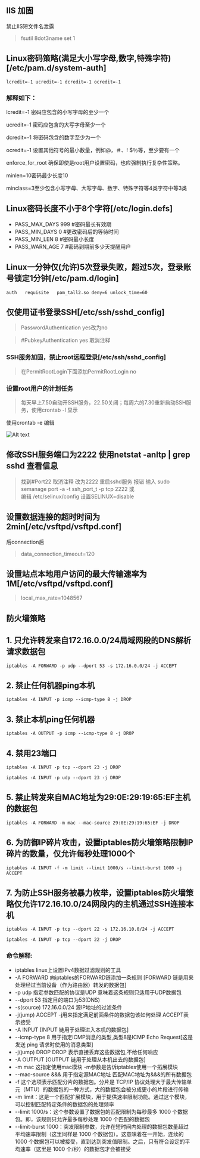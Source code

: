 
## IIS 加固
禁止IIS短文件名泄露
>fsutil 8dot3name set 1

## Linux密码策略(满足大小写字母,数字,特殊字符)[/etc/pam.d/system-auth]

`lcredit=-1 ucredit=-1 dcredit=-1 ocredit=-1`

### 解释如下：
lcredit=-1 密码应包含的小写字母的至少一个

ucredit=-1 密码应包含的大写字母至少一个

dcredit=-1 将密码包含的数字至少为一个

ocredit=-1 设置其他符号的最小数量，例如@，＃、! $％等，至少要有一个

enforce_for_root 确保即使是root用户设置密码，也应强制执行复杂性策略。

minlen=10密码最少长度10

minclass=3至少包含小写字母、大写字母、数字、特殊字符等4类字符中等3类

## Linux密码长度不小于8个字符[/etc/login.defs]

* PASS_MAX_DAYS  999  #密码最长有效期
* PASS_MIN_DAYS  0    #更改密码后的等待时间
* PASS_MIN_LEN   8    #密码最小长度
* PASS_WARN_AGE  7    #密码到期前多少天提醒用户

## Linux一分钟仅(允许)5次登录失败，超过5次，登录账号锁定1分钟[/etc/pam.d/login]

`auth   requisite   pam_tall2.so deny=6 unlock_time=60`

## 仅使用证书登录SSH[/etc/ssh/sshd_config]
>PasswordAuthentication yes改为no

>#PubkeyAuthentication yes 取消注释

### SSH服务加固，禁止root远程登录[/etc/ssh/sshd_config]

>在PermitRootLogin下面添加PermitRootLogin no

### 设置root用户的计划任务
>每天早上7.50自动开SSH服务，22.50关闭；每周六的7.30重新启动SSH服务，使用crontab -l 显示

使用crontab -e 编辑

![Alt text](image.png)

## 修改SSH服务端口为2222 使用netstat -anltp | grep sshd 查看信息

>找到#Port22 取消注释 改为2222 重启sshd服务
>报错 输入 sudo semanage port -a -t ssh_port_t -p tcp 2222 或 \
编辑 /etc/selinux/config  设置SELINUX=disable


## 设置数据连接的超时时间为2min[/etc/vsftpd/vsftpd.conf]
后connection后
>data_connection_timeout=120

## 设置站点本地用户访问的最大传输速率为1M[/etc/vsftpd/vsftpd.conf]

>local_max_rate=1048567

## 防火墙策略

## 1. 只允许转发来自172.16.0.0/24局域网段的DNS解析请求数据包
`iptables -A FORWARD -p udp --dport 53 -s 172.16.0.0/24 -j ACCEPT`

## 2. 禁止任何机器ping本机
`iptables -A INPUT -p icmp --icmp-type 8 -j DROP`

## 3. 禁止本机ping任何机器
`iptables -A OUTPUT -p icmp --icmp-type 8 -j DROP`

## 4. 禁用23端口
`iptables -A INPUT -p tcp --dport 23 -j DROP`

`iptables -A INPUT -p udp --dport 23 -j DROP`

## 5. 禁止转发来自MAC地址为29:0E:29:19:65:EF主机的数据包

`iptables -A FORWARD -m mac --mac-source 29:0E:29:19:65:EF -j DROP`

## 6. 为防御IP碎片攻击，设置iptables防火墙策略限制IP碎片的数量，仅允许每秒处理1000个

`iptables -A INPUT -f -m limit --limit 1000/s --limit-burst 1000 -j ACCEPT`

## 7. 为防止SSH服务被暴力枚举，设置iptables防火墙策略仅允许172.16.10.0/24网段内的主机通过SSH连接本机

`iptables -A INPUT -p tcp --dport 22 -s 172.16.10.0/24 -j ACCEPT`

`iptables -A INPUT -p tcp --dport 22 -j DROP`

### 命令解释:

* iptables linux上设置IPv4数据过滤规则的工具
* -A FORWARD 向iptables的FORWARD链添加一条规则 [FORWARD 链是用来处理经过当前设备（作为路由器）转发的数据包]
* -p udp 指定参数匹配的协议是UDP 意味着这条规则只适用于UDP数据包
* --dport 53 指定目的端口为53(DNS)
* -s(source) 172.16.0.0/24 源IP地址的过滤条件
* -j(jump) ACCEPT -j用来指定满足前面条件的数据包该如何处理 ACCEPT表示接受
* -A INPUT [INPUT 链用于处理进入本机的数据包]
* --icmp-type 8 用于指定ICMP消息的类型,类型8是ICMP Echo Request[这是发送 ping 请求时使用的消息类型]
* -j(jump) DROP DROP 表示直接丢弃这些数据包,不给任何响应
* -A OUTPUT [OUTPUT 链用于处理从本机出去的数据包]
* -m mac 这指定使用mac模块 -m参数是告诉iptables使用一个拓展模块
* --mac-source &&& 用于指定源MAC地址 匹配MAC地址为&&&的所有数据包
* -f 这个选项表示匹配分片的数据包。分片是 TCP/IP 协议处理大于最大传输单元（MTU）的数据包的一种方式，大的数据包会被分成更小的片段进行传输
* -m limit：这是一个匹配扩展模块，用于提供速率限制功能。通过这个模块，可以控制匹配特定条件的数据包的处理频率
* --limit 1000/s：这个参数设置了数据包的匹配限制为每秒最多 1000 个数据包。即，该规则只允许最多每秒处理 1000 个匹配的数据包
* --limit-burst 1000：突发限制参数，允许在短时间内处理的数据包数量超过平均速率限制（这里同样是 1000 个数据包）。这意味着在一开始，连续的 1000 个数据包可以被接受，直到达到突发值限制。之后，只有符合设定的平均速率（这里是 1000 个/秒）的数据包才会被接受



